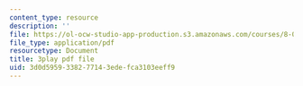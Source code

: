```yaml
---
content_type: resource
description: ''
file: https://ol-ocw-studio-app-production.s3.amazonaws.com/courses/8-06-quantum-physics-iii-spring-2018/3d0d5959338277143edefca3103eeff9_qxBhW2DRnPg.pdf
file_type: application/pdf
resourcetype: Document
title: 3play pdf file
uid: 3d0d5959-3382-7714-3ede-fca3103eeff9
---
```


